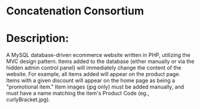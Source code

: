 # Concatenation Consortium
# Description:  
A MySQL database-driven ecommerce website written in PHP, utilizing the MVC design pattern.  Items added to the database (either manually or via the hidden admin control panel) will immediately change the content of the website.  For example, all items added will appear on the product page.  Items with a given discount will appear on the home page as being a "promotional item."  Item images (jpg only) must be added manually, and must have a name matching the item's Product Code (eg., curlyBracket.jpg).  
